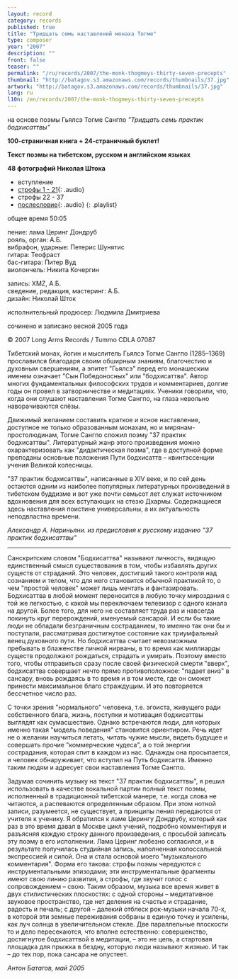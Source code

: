 ```yaml
---
layout: record
category: records
published: true
title: "Тридцать семь наставлений монаха Тогме"
type: composer
year: "2007"
description: ""
front: false
teaser: ""
permalink: "/ru/records/2007/the-monk-thogmeys-thirty-seven-precepts"
thumbnail: "http://batagov.s3.amazonaws.com/records/thumbnails/37.jpg"
artwork: "http://batagov.s3.amazonaws.com/records/thumbnails/37.jpg"
lang: ru
l10n: /en/records/2007/the-monk-thogmeys-thirty-seven-precepts
---
```


на основе поэмы Гьялсэ Тогме Сангпо _"Тридцать семь практик бодхисаттвы"_
  
**100-страничная книга + 24-страничный буклет!**  
  
**Текст поэмы на тибетском, русском и английском языках**  
  
**48 фотографий Николая Штока**  

- вступление
- [строфы 1 - 21](http://batagov.s3.amazonaws.com/records/sounds/37_fragment1.mp3){: .audio}
- строфы 22 - 37
- [послесловие](http://batagov.s3.amazonaws.com/records/sounds/37_fragment2.mp3){: .audio}
{: .playlist}

общее время 50:05  

пение: лама Церинг Дондруб  
рояль, орган: А.Б.  
вибрафон, ударные: Петерис Шунятис   
гитара: Теофраст   
бас-гитара: Питер Вуд  
виолончель: Никита Кочергин  
   
запись: XMZ, А.Б.  
сведение, редакция, мастеринг: А.Б.  
дизайн: Николай Шток  
  
исполнительный продюсер: Людмила Дмитриева  
  
сочинено и записано весной 2005 года  
  
© 2007 Long Arms Records / Tummo CDLA 07087
 	
Тибетский монах, йогин и мыслитель Гьялсэ Тогме Сангпо (1285–1369) прославился благодаря своим обширным знаниям, благочестию и духовным свершениям, а эпитет "Гьялсэ" перед его монашеским именем означает "Сын Победоносных" или "бодхисаттва". Автор многих фундаментальных философских трудов и комментариев, долгие годы он провел в затворничестве и медитациях. Ученики говорили, что, когда они слушают наставления Тогме Сангпо, на глаза невольно наворачиваются слёзы.

Движимый желанием составить краткое и ясное наставление, доступное не только образованным монахам, но и мирянам-простолюдинам, Тогме Сангпо сложил поэму "37 практик бодхисаттвы". Литературный жанр этого произведения можно охарактеризовать как "дидактическая поэма", где в доступной форме преподаны основные положения Пути бодхисаттв – квинтэссенции учения Великой колесницы.

"37 практик бодхисаттвы", написанные в XIV веке, и по сей день остаются одним из наиболее популярных литературных произведений в тибетском буддизме и вот уже почти семьсот лет служат источником вдохновения для всех вступающих на стезю Дхармы. Содержащиеся здесь наставления поистине универсальны, а их актуальность неподвластна времени.

_Александр А. Нариньяни. из предисловия к русскому изданию "37 практик бодхисаттвы"_

***

Санскритским словом "Бодхисаттва" называют личность, видящую единственный смысл существования в том, чтобы избавлять других существ от страданий. Это человек, достигший такого контроля над сознанием и телом, что для него становится обычной практикой то, о чем "простой человек" может лишь мечтать и фантазировать. Бодхисаттва в любой момент переносится в любую точку мироздания с той же легкостью, с какой мы переключаем телевизор с одного канала на другой. Более того, для него не составляет труда раз и навсегда покинуть круг перерождений, именуемый сансарой. И если бы такие люди не обладали безграничным состраданием, то именно так они бы и поступали, рассматривая достигнутое состояние как триумфальный венец духовного пути. Но бодхисаттва считает невозможным пребывать в блаженстве личной нирваны, в то время как миллиарды существ продолжают рождаться, страдать и умирать. Поэтому вместо того, чтобы отправиться сразу после своей физической смерти "вверх", бодхисаттва совершает нечто прямо противоположное: "падает вниз" в сансару, вновь рождаясь в то время и в том месте, где он сможет принести максимальное благо страждущим. И это повторяется бессчетное число раз.

С точки зрения "нормального" человека, т.е. эгоиста, живущего ради собственного блага, жизнь, поступки и мотивация бодхисаттвы выглядят как сумасшествие. Однако встречаются люди, для которых именно такая "модель поведения" становится ориентиром. Речь идет не о желании научиться летать, читать чужие мысли, видеть будущее и совершать прочие "коммерческие чудеса", а о той энергии сострадания, которая спит в каждом из нас. Однажды она просыпается, и человек обнаруживает, что вступил на Путь бодхисаттв. Именно таким людям и адресует свои наставления Тогме Сангпо.

Задумав сочинить музыку на текст "37 практик бодхисаттвы", я решил использовать в качестве вокальной партии полный текст поэмы, исполненный в традиционной тибетской манере, т.е. когда слова не читаются, а распеваются определенным образом. При этом нотной записи, разумеется, не существует, а принципы пения передаются от учителя к ученику. Я обратился к ламе Церингу Дондрубу, который как раз в это время давал в Москве цикл учений, подробно комментируя и разъясняя каждую строку данного произведения, с просьбой записать эту поэму в его исполнении. Лама Церинг любезно согласился, и в результате получилась студийная запись, наполненная колоссальной экспрессией и силой. Она и стала основой моего "музыкального комментария". 
Форма его такова: строфы поэмы чередуются с инструментальными эпизодами; эти инструментальные фрагменты имеют свою линию развития, а строфы, где звучит голос с сопровождением – свою. Таким образом, музыка все время живет в двух стилистических плоскостях: с одной стороны – медитативное звуковое пространство, где нет деления на счастье и страдание, радость и печаль; с другой – далекий отблеск рок-музыки начала 70-х, в которой эти земные переживания собраны в единую точку и усилены, как луч солнца в увеличительном стекле. Две параллельные плоскости то и дело пересекаются, что вполне естественно: совершенство, достигнутое бодхисаттвой в медитации, – это не цель, а стартовая площадка для прыжка в бездну, которую люди называют жизнью. И так – до тех пор, пока сансара не опустеет.

_Антон Батагов, май 2005_